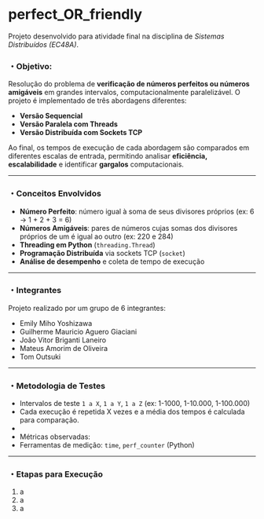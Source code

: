 # perfect_OR_friendly
Projeto desenvolvido para atividade final na disciplina de *Sistemas Distribuídos (EC48A)*.

### ・Objetivo:
Resolução do problema de **verificação de números perfeitos ou números amigáveis** em grandes intervalos, computacionalmente paralelizável. 
O projeto é implementado de três abordagens diferentes:

- **Versão Sequencial**
- **Versão Paralela com Threads**
- **Versão Distribuída com Sockets TCP**

Ao final, os tempos de execução de cada abordagem são comparados em diferentes escalas de entrada, permitindo analisar **eficiência, escalabilidade** e identificar **gargalos** computacionais.

---

### ・Conceitos Envolvidos

- **Número Perfeito**: número igual à soma de seus divisores próprios (ex: 6 → 1 + 2 + 3 = 6)
- **Números Amigáveis**: pares de números cujas somas dos divisores próprios de um é igual ao outro (ex: 220 e 284)
- **Threading em Python** (`threading.Thread`)
- **Programação Distribuída** via sockets TCP (`socket`)
- **Análise de desempenho** e coleta de tempo de execução

---

### ・Integrantes

Projeto realizado por um grupo de 6 integrantes:
- Emily Miho Yoshizawa
- Guilherme Mauricio Aguero Giaciani
- João Vitor Briganti Laneiro
- Mateus Amorim de Oliveira
- Tom Outsuki

---

### ・Metodologia de Testes

- Intervalos de teste `1 a X`, `1 a Y`, `1 a Z` (ex: 1-1000, 1-10.000, 1-100.000)
- Cada execução é repetida X vezes e a média dos tempos é calculada para comparação.
- 
- Métricas observadas:
- Ferramentas de medição: `time`, `perf_counter` (Python)

---

### ・Etapas para Execução

1. a
2. a
3. a
